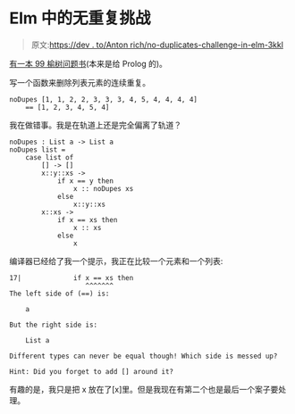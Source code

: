 # Elm 中的无重复挑战

> 原文:[https://dev . to/Anton rich/no-duplicates-challenge-in-elm-3kkl](https://dev.to/antonrich/no-duplicates-challenge-in-elm-3kkl)

[有一本 99 榆树问题书](https://johncrane.gitbooks.io/ninety-nine-elm-problems/content/)(本来是给 Prolog 的)。

写一个函数来删除列表元素的连续重复。

```
noDupes [1, 1, 2, 2, 3, 3, 3, 4, 5, 4, 4, 4, 4]
    == [1, 2, 3, 4, 5, 4] 
```

我在做错事。我是在轨道上还是完全偏离了轨道？

```
noDupes : List a -> List a
noDupes list =
    case list of
        [] -> []
        x::y::xs ->
            if x == y then
                x :: noDupes xs
            else
                x::y::xs
        x::xs ->
            if x == xs then
                x :: xs
            else
                x 
```

编译器已经给了我一个提示，我正在比较一个元素和一个列表:

```
17|             if x == xs then
                   ^^^^^^^
The left side of (==) is:

    a

But the right side is:

    List a

Different types can never be equal though! Which side is messed up?

Hint: Did you forget to add [] around it? 
```

有趣的是，我只是把 x 放在了[x]里。但是我现在有第二个也是最后一个案子要处理。